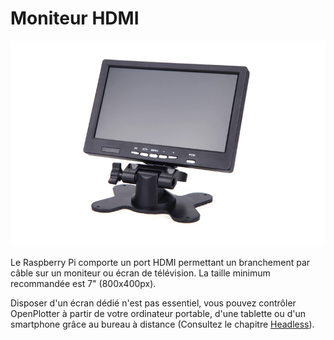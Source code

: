 # Moniteur HDMI

![](../en/hdmi.png)


Le Raspberry Pi comporte un port HDMI permettant un branchement par câble sur un moniteur ou écran de télévision. La taille minimum recommandée est 7" (800x400px).

Disposer d'un écran dédié n'est pas essentiel, vous pouvez contrôler OpenPlotter à partir de votre ordinateur portable, d'une tablette ou d'un smartphone grâce au bureau à distance (Consultez le chapitre [Headless](headless.md)).